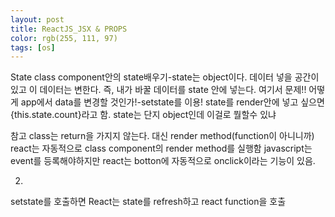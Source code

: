 ```yaml
---
layout: post
title: ReactJS_JSX & PROPS
color: rgb(255, 111, 97)
tags: [os]
---
```

<head>State</head>
<meta charset="utf-8">
<body>
class component안의 state배우기-state는 object이다. 데이터 넣을 공간이 있고 이 데이터는 변한다. 즉, 내가 바꿀 데이터를 state 안에 넣는다. 
여기서 문제!! 어떻게 app에서 data를 변경할 것인가!-setstate를 이용!
state를 render안에 넣고 싶으면 {this.state.count}라고 함.
state는 단지 object인데 이걸로 뭘할수 있냐

참고
class는 return을 가지지 않는다. 대신 render method(function이 아니니까)
react는 자동적으로 class component의 render method를 실행함
javascript는 event를 등록해야하지만 react는 botton에 자동적으로 onclick이라는 기능이 있음. 

2.
setstate를 호출하면 React는 state를 refresh하고 react function을 호출
</body>